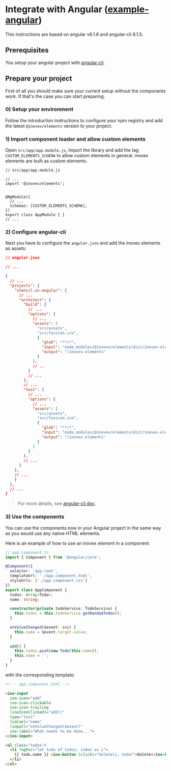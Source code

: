 # Integrate with Angular ([example-angular](https://gitlab.inovex.de/inovex-elements/example-angular))

This instructions are based on angular v6.1.6 and angular-cli 6.1.5. 

## Prerequisites

You setup your angular project with [angular-cli](https://cli.angular.io/).

## Prepare your project

First of all you should make sure your current setup without the components work. If that's the case you can start preparing.

### 0) Setup your environment

Follow the introduction instructions to configure your npm registry and add the latest `@inovex/elements` version to your project.

### 1) Import component loader and allow custom elements

Open `src/app/app.module.js`, import the library and add the tag `CUSTOM_ELEMENTS_SCHEMA` to allow custom elements in general. inovex elements are built as custom elements.

```
// src/app/app.module.js

// ...
import '@inovex/elements';


@NgModule({
  // ...
  schemas: [CUSTOM_ELEMENTS_SCHEMA],
})
export class AppModule { }
// ...
```

### 2) Configure angular-cli

Next you have to configure the `angular.json` and add the inovex elements as assets:

```json
// angular.json

// ...

{
  // ...
  "projects": {
    "stencil-in-angular": {
      // ...
      "architect": {
        "build": {
          // ...
          "options": {
            // ...
            "assets": [
              "src/assets",
              "src/favicon.ico",
              {
                "glob": "**/*",
                "input": "node_modules/@inovex/elements/dist/inovex-elements",
                "output": "/inovex-elements"
              }
            ],
            // ..
          }
          // ...
        },
        // ...
        "test": {
          // ...
          "options": {
            // ...
            "assets": [
              "src/assets",
              "src/favicon.ico",
              {
                "glob": "**/*",
                "input": "node_modules/@inovex/elements/dist/inovex-elements",
                "output": "/inovex-elements"
              }
            ]
          }
        },
        // ...
      }
    },
    // ...
    }
  },
  // ...
}
```

> For more details, see [angular-cli doc](https://github.com/angular/angular-cli/blob/master/docs/documentation/stories/asset-configuration.md).

### 3) Use the components

You can use the components now in your Angular project in the same way as you would use any native HTML elements.

Here is an example of how to use an inovex element in a component:

```typescript
// app.component.ts
import { Component } from '@angular/core';

@Component({
  selector: 'app-root',
  templateUrl: './app.component.html',
  styleUrls: ['./app.component.css']
})
export class AppComponent {
  todos: Array<Todo>;
  name: string;

  constructor(private todoService: TodoService) {
    this.todos = this.todoService.getRandomTodos();
  }

  onValueChanged($event: any) {
    this.name = $event.target.value;
  }
  
  add() {
    this.todos.push(new Todo(this.name));
    this.name = '';
  }
}
```

with the corresponding template:

```html
<!--- app.component.html -->

<ino-input 
  ino-icon="add" 
  ino-icon-clickable 
  ino-icon-trailing 
  (inoIconClicked)="add()" 
  type="text" 
  [value]="name" 
  (input)="onValueChanged($event)" 
  ino-label="What needs to be done...">
</ino-input>

<ul class="todos">
  <li *ngFor="let todo of todos; index as i">
    {{ todo.name }} <ino-button (click)="delete(i, todo)">Delete</ino-button>
  </li>
</ul>
```
